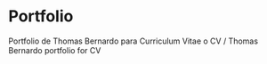# Portfolio
Portfolio de Thomas Bernardo para Curriculum Vitae o CV / Thomas Bernardo portfolio for CV
